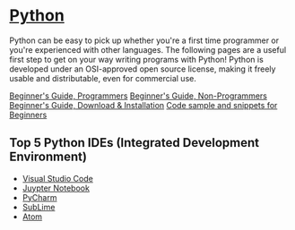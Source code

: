 # [Python](https://www.python.org/)
Python can be easy to pick up whether you're a first time programmer or you're experienced with other languages. The following pages are a useful first step to get on your way writing programs with Python!
Python is developed under an OSI-approved open source license, making it freely usable and distributable, even for commercial use.

[Beginner's Guide, Programmers](https://wiki.python.org/moin/BeginnersGuide/Programmers)
[Beginner's Guide, Non-Programmers](https://wiki.python.org/moin/BeginnersGuide/NonProgrammers)
[Beginner's Guide, Download & Installation](https://wiki.python.org/moin/BeginnersGuide/Download)
[Code sample and snippets for Beginners](https://wiki.python.org/moin/BeginnersGuide/Examples)

## Top 5 Python IDEs (Integrated Development Environment)
- [Visual Studio Code](https://code.visualstudio.com/)
- [Juypter Notebook](https://jupyter.org/)
- [PyCharm](https://www.jetbrains.com/pycharm/)
- [SubLime](https://www.sublimetext.com/)
- [Atom](https://atom.io/)
